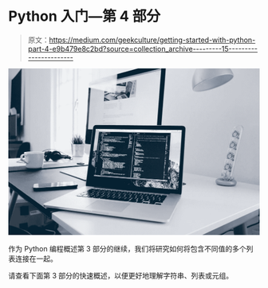 # Python 入门—第 4 部分

> 原文：<https://medium.com/geekculture/getting-started-with-python-part-4-e9b479e8c2bd?source=collection_archive---------15----------------------->

![](img/917e9a2c5696d5ab7a2c78626255d91c.png)

作为 Python 编程概述第 3 部分的继续，我们将研究如何将包含不同值的多个列表连接在一起。

请查看下面第 3 部分的快速概述，以便更好地理解字符串、列表或元组。